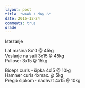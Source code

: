 ```yaml
---
layout: post
title: "week 2 day 6"
date: 2016-12-24
comments: true
grade:
---
```


Istezanje

Lat mašina 8x10 @ 45kg  
Veslanje na sajli 3x15 @ 45kg  
Pullover 3x15 @ 15kg  

Biceps curls - šipka 4x15 @ 10kg  
Hammer curls 4xmax. @ 5kg  
Pregib šipkom - nadhvat 4x15 @ 10kg  
